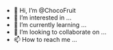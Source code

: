- 👋 Hi, I’m @ChocoFruit
- 👀 I’m interested in ...
- 🌱 I’m currently learning ...
- 💞️ I’m looking to collaborate on ...
- 📫 How to reach me ...

<!---
ChocoFruit/ChocoFruit is a ✨ special ✨ repository because its `README.md` (this file) appears on your GitHub profile.
You can click the Preview link to take a look at your changes.
--->
